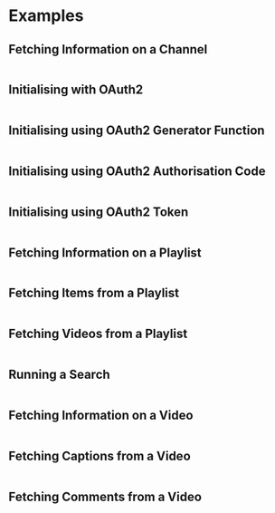 # Examples

## Fetching Information on a Channel
```{literalinclude} ../../../examples/channel.py
```

## Initialising with OAuth2
```{literalinclude} ../../../examples/oauth2.py
```

## Initialising using OAuth2 Generator Function
```{literalinclude} ../../../examples/oauth2-generator.py
```

## Initialising using OAuth2 Authorisation Code
```{literalinclude} ../../../examples/oauth2-auth-code.py
```

## Initialising using OAuth2 Token
```{literalinclude} ../../../examples/oauth2-token.py
```

## Fetching Information on a Playlist
```{literalinclude} ../../../examples/playlist.py
```

## Fetching Items from a Playlist
```{literalinclude} ../../../examples/playlist-items.py
```

## Fetching Videos from a Playlist
```{literalinclude} ../../../examples/playlist-videos.py
```

## Running a Search
```{literalinclude} ../../../examples/search.py
```

## Fetching Information on a Video
```{literalinclude} ../../../examples/video.py
```

## Fetching Captions from a Video
```{literalinclude} ../../../examples/video-captions.py
```

## Fetching Comments from a Video
```{literalinclude} ../../../examples/video-comments.py
```